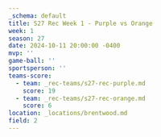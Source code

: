 ```yaml
---
_schema: default
title: S27 Rec Week 1 - Purple vs Orange
week: 1
season: 27
date: 2024-10-11 20:00:00 -0400
mvp: ''
game-ball: ''
sportsperson: ''
teams-score:
  - team: _rec-teams/s27-rec-purple.md
    score: 19
  - team: _rec-teams/s27-rec-orange.md
    score: 6
location: _locations/brentwood.md
field: 2
---
```

